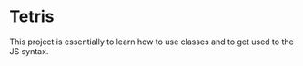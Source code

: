 # Tetris

This project is essentially to learn how to use classes and to get used to the JS syntax.
